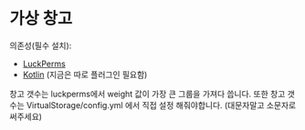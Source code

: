 # 가상 창고

의존성(필수 설치):
- [LuckPerms](https://luckperms.net/)
- [Kotlin](https://modrinth.com/plugin/kotlin) (지금은 따로 플러그인 필요함)

창고 갯수는 luckperms에서 weight 값이 가장 큰 그룹을 가져다 씁니다.
또한 창고 갯수는 VirtualStorage/config.yml 에서 직접 설정 해줘야합니다. (대문자말고 소문자로 써주세요)

